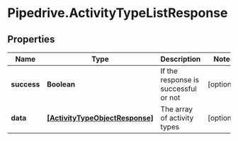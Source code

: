 # Pipedrive.ActivityTypeListResponse

## Properties

Name | Type | Description | Notes
------------ | ------------- | ------------- | -------------
**success** | **Boolean** | If the response is successful or not | [optional] 
**data** | [**[ActivityTypeObjectResponse]**](ActivityTypeObjectResponse.md) | The array of activity types | [optional] 


